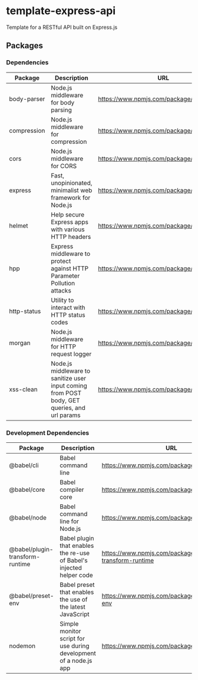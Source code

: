 # template-express-api

Template for a RESTful API built on Express.js

## Packages

### Dependencies

| Package     | Description                                                                                  | URL                                       |
| ----------- | -------------------------------------------------------------------------------------------- | ----------------------------------------- |
| body-parser | Node.js middleware for body parsing                                                          | https://www.npmjs.com/package/body-parser |
| compression | Node.js middleware for compression                                                           | https://www.npmjs.com/package/compression |
| cors        | Node.js middleware for CORS                                                                  | https://www.npmjs.com/package/cors        |
| express     | Fast, unopinionated, minimalist web framework for Node.js                                    | https://www.npmjs.com/package/express     |
| helmet      | Help secure Express apps with various HTTP headers                                           | https://www.npmjs.com/package/helmet      |
| hpp         | Express middleware to protect against HTTP Parameter Pollution attacks                       | https://www.npmjs.com/package/hpp         |
| http-status | Utility to interact with HTTP status codes                                                   | https://www.npmjs.com/package/http-status |
| morgan      | Node.js middleware for HTTP request logger                                                   | https://www.npmjs.com/package/morgan      |
| xss-clean   | Node.js middleware to sanitize user input coming from POST body, GET queries, and url params | https://www.npmjs.com/package/xss-clean   |

### Development Dependencies

| Package                         | Description                                                          | URL                                                           |
| ------------------------------- | -------------------------------------------------------------------- | ------------------------------------------------------------- |
| @babel/cli                      | Babel command line                                                   | https://www.npmjs.com/package/@babel/cli                      |
| @babel/core                     | Babel compiler core                                                  | https://www.npmjs.com/package/@babel/core                     |
| @babel/node                     | Babel command line for Node.js                                       | https://www.npmjs.com/package/@babel/node                     |
| @babel/plugin-transform-runtime | Babel plugin that enables the re-use of Babel's injected helper code | https://www.npmjs.com/package/@babel/plugin-transform-runtime |
| @babel/preset-env               | Babel preset that enables the use of the latest JavaScript           | https://www.npmjs.com/package/@babel/preset-env               |
| nodemon                         | Simple monitor script for use during development of a node.js app    | https://www.npmjs.com/package/nodemon                         |
